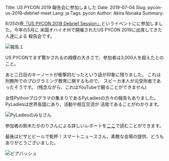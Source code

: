 Title: US PYCON 2019 報告会に参加しました
Date: 2019-07-04
Slug: pycon-us-2019-debrief-meet
Lang: ja
Tags: pycon
Author: Akira Nonaka
Summary: 

6/25の夜[「US PYCON 2019 Debrief Session」](https://pyconjp.connpass.com/event/132537/)というイベントにに参加しました。今年の5月に
米国オハイオ州で開催されたUS PYCON 2019に出席してきた人達による
報告会です。

![報告１]({filename}/images/pycon-us-2019-debrief/DSC_0009.jpg)

US PYCONでまず驚かされるの規模の大きさで、参加者は3,000人を超えたとのこと。

あと二日目のキーノートが衝撃的だったという話が印象に残りました。
これは刑務所でのプログラミング教育に関するもので、
スピーカ本人が元受刑者であったそうです。
 (残念ながら、これはYouTubeで観ることができません)

女性Pythonプログラマの集まりであるPyLadiesの方々の報告もありました。PyLadiesは世界各国にあり、活動や相互交流が
活発であることがわかります。

![PyLadiesのみなさん]({filename}/images/pycon-us-2019-debrief/DSC_0014.jpg)

参加者の鈴木たかのりさんによる詳しいレポートを[ここ](https://gihyo.jp/news/report/01/us-pycon2019)で読むことができます。

最後はピザとビールで乾杯！スマートニュースさん、素敵な会場の提供、どうもありがとうございました。

![ビアバッシュ]({filename}/images/pycon-us-2019-debrief/IMG_4796.jpg)
